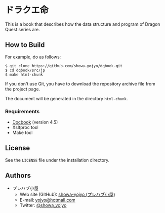 # ドラクエ命

This is a book that describes how the data structure and program of
Dragon Quest series are.

## How to Build

For example, do as follows:

    $ git clone https://github.com/showa-yojyo/dqbook.git
    $ cd dqbook/src/jp
    $ make html-chunk

If you don't use Git, you have to download the repository archive file from
the project page.

The document will be generated in the directory `html-chunk`.

### Requirements

* [Docbook][1] (version 4.5)
* Xsltproc tool
* Make tool

## License

See the ``LICENSE`` file under the installation directory.

## Authors

* プレハブ小屋
  * Web site (GitHub): [showa-yojyo (プレハブ小屋)](https://github.com/showa-yojyo/)
  * E-mail: yojyo@hotmail.com
  * Twitter: [@showa_yojyo](https://twitter.com/showa_yojyo)

[1]: http://www.docbook.org/ "Docbook"
